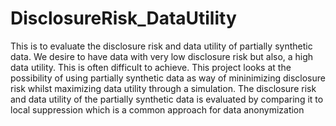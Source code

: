 # DisclosureRisk_DataUtility
This is to evaluate the disclosure risk and data utility of partially synthetic data.
We desire to have data with very low disclosure risk but also, a high data utility. This is often difficult to achieve.
This project looks at the possibility of using partially synthetic data as way of mininimizing disclosure risk whilst maximizing data utility through a simulation.
The disclosure risk and data utility of the partially synthetic data is evaluated by comparing it to local suppression which is a common approach for data anonymization

